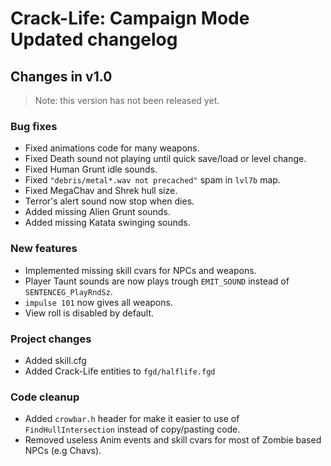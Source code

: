 # Crack-Life: Campaign Mode Updated changelog

## Changes in v1.0

> Note: this version has not been released yet.

### Bug fixes
* Fixed animations code for many weapons.
* Fixed Death sound not playing until quick save/load or level change.
* Fixed Human Grunt idle sounds.
* Fixed `"debris/metal*.wav not precached"` spam in `lvl7b` map.
* Fixed MegaChav and Shrek hull size.
* Terror's alert sound now stop when dies.
* Added missing Alien Grunt sounds.
* Added missing Katata swinging sounds.

### New features
* Implemented missing skill cvars for NPCs and weapons.
* Player Taunt sounds are now plays trough `EMIT_SOUND` instead of `SENTENCEG_PlayRndSz`.
* `impulse 101` now gives all weapons.
* View roll is disabled by default.

### Project changes
* Added skill.cfg
* Added Crack-Life entities to `fgd/halflife.fgd`

### Code cleanup
* Added `crowbar.h` header for make it easier to use of `FindHullIntersection` instead of copy/pasting code.
* Removed useless Anim events and skill cvars for most of Zombie based NPCs (e.g Chavs).
